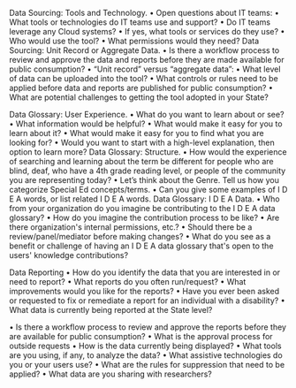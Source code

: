 Data Sourcing: 
Tools and Technology.
•	Open questions about IT teams:
•	What tools or technologies do IT teams use and support?
•	Do IT teams leverage any Cloud systems? 
•	If yes, what tools or services do they use?
•	Who would use the tool?
•	What permissions would they need?
Data Sourcing: 
Unit Record or Aggregate Data.
•	Is there a workflow process to review and approve the data and reports before they are made available for public consumption?
•	“Unit record” versus “aggregate data”:
•	What level of data can be uploaded into the tool?
•	What controls or rules need to be applied before data and reports are published for public consumption?
•	What are potential challenges to getting the tool adopted in your State? 

Data Glossary: 
User Experience.
•	What do you want to learn about or see?
•	What information would be helpful? 
•	What would make it easy for you to learn about it?
•	What would make it easy for you to find what you are looking for? 
•	Would you want to start with a high-level explanation, then option to learn more?
Data Glossary: 
Structure.
•	How would the experience of searching and learning about the term be different for people who are blind, deaf, who have a 4th grade reading level, or people of the community you are representing today?
•	Let’s think about the Genre. Tell us how you categorize Special Ed concepts/terms.
•	Can you give some examples of I D E A words, or list related I D E A words.
Data Glossary: 
I D E A Data.
•	Who from your organization do you imagine be contributing to the I D E A data glossary?
•	How do you imagine the contribution process to be like?
•	Are there organization's internal permissions, etc.?
•	Should there be a review/panel/mediator before making changes?
•	What do you see as a benefit or challenge of having an I D E A data glossary that's open to the users' knowledge contributions?  

Data Reporting 
•	How do you identify the data that you are interested in or need to report? 
•	What reports do you often run/request?
•	What improvements would you like for the reports? 
•	Have you ever been asked or requested to fix or remediate a report for an individual with a disability?
•	What data is currently being reported at the State level? 

•	Is there a workflow process to review and approve the reports before they are available for public consumption?
•	What is the approval process for outside requests 
•	How is the data currently being displayed? 
•	What tools are you using, if any, to analyze the data?
•	What assistive technologies do you or your users use?
•	What are the rules for suppression that need to be applied?
•	What data are you sharing with researchers?
